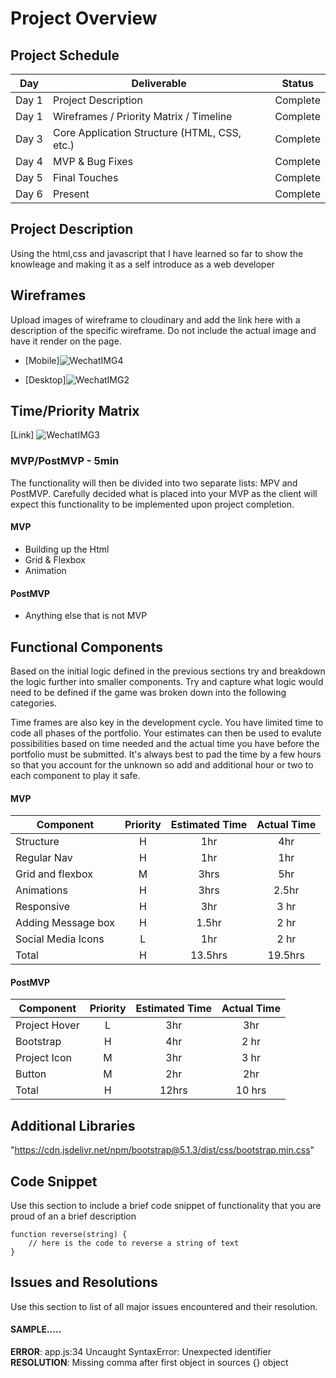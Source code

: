 # Project Overview

## Project Schedule

|  Day | Deliverable | Status
|---|---| ---|
|Day 1| Project Description | Complete
|Day 1| Wireframes / Priority Matrix / Timeline | Complete
|Day 3| Core Application Structure (HTML, CSS, etc.) | Complete
|Day 4| MVP & Bug Fixes | Complete
|Day 5| Final Touches | Complete
|Day 6| Present | Complete


## Project Description

Using the html,css and javascript that I have learned so far to show the knowleage and making it as a self introduce as a web developer


## Wireframes

Upload images of wireframe to cloudinary and add the link here with a description of the specific wireframe. Do not include the actual image and have it render on the page.  

- [Mobile]![WechatIMG4](https://user-images.githubusercontent.com/92180822/136822210-7fbef461-6db7-4ff7-8d4d-2b834e0fde54.jpeg)

- [Desktop]![WechatIMG2](https://user-images.githubusercontent.com/92180822/136822274-409c4fa8-b08e-4ae8-9394-72b69aabb49c.jpeg)



## Time/Priority Matrix 

[Link]
![WechatIMG3](https://user-images.githubusercontent.com/92180822/136822313-b7e72fae-49fc-47ac-b182-e1ed91f22e57.jpeg)


### MVP/PostMVP - 5min

The functionality will then be divided into two separate lists: MPV and PostMVP.  Carefully decided what is placed into your MVP as the client will expect this functionality to be implemented upon project completion.  

#### MVP 

- Building up the Html 
- Grid & Flexbox
- Animation

#### PostMVP 

- Anything else that is not MVP

## Functional Components

Based on the initial logic defined in the previous sections try and breakdown the logic further into smaller components.  Try and capture what logic would need to be defined if the game was broken down into the following categories.

Time frames are also key in the development cycle.  You have limited time to code all phases of the portfolio. Your estimates can then be used to evalute possibilities based on time needed and the actual time you have before the portfolio must be submitted. It's always best to pad the time by a few hours so that you account for the unknown so add and additional hour or two to each component to play it safe.

#### MVP
| Component | Priority | Estimated Time | Actual Time |
| --- | :---: |  :---: | :---: | 
| Structure | H | 1hr | 4hr |
| Regular Nav | H | 1hr | 1hr |  
| Grid and flexbox| M | 3hrs| 5hr |
| Animations | H | 3hrs|  2.5hr | 
| Responsive | H | 3hr | 3 hr |
| Adding Message box | H | 1.5hr| 2 hr | 
| Social Media Icons | L | 1hr | 2 hr |
| Total | H | 13.5hrs| 19.5hrs |

#### PostMVP
| Component | Priority | Estimated Time | Actual Time |
| --- | :---: |  :---: | :---: | 
| Project Hover | L | 3hr | 3hr |
| Bootstrap | H | 4hr | 2 hr |
| Project Icon| M | 3hr | 3 hr |
| Button| M | 2hr | 2hr |
| Total | H | 12hrs| 10 hrs |

## Additional Libraries
 "https://cdn.jsdelivr.net/npm/bootstrap@5.1.3/dist/css/bootstrap.min.css"
 

## Code Snippet

Use this section to include a brief code snippet of functionality that you are proud of an a brief description  

```
function reverse(string) {
	// here is the code to reverse a string of text
}
```

## Issues and Resolutions
 Use this section to list of all major issues encountered and their resolution.

#### SAMPLE.....
**ERROR**: app.js:34 Uncaught SyntaxError: Unexpected identifier                                
**RESOLUTION**: Missing comma after first object in sources {} object
